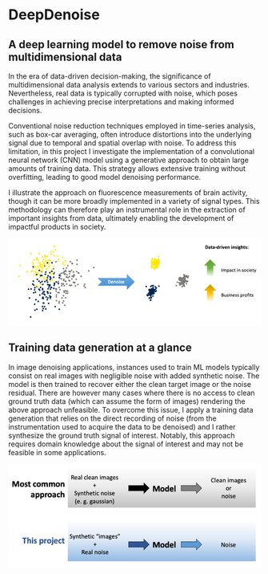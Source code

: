 # DeepDenoise
## A deep learning model to remove noise from multidimensional data

In the era of data-driven decision-making, the significance of multidimensional data analysis extends to various sectors and industries. Nevertheless, real data is typically corrupted with noise, which poses challenges in achieving precise interpretations and making informed decisions.

Conventional noise reduction techniques employed in time-series analysis, such as box-car averaging, often introduce distortions into the underlying signal due to temporal and spatial overlap with noise. To address this limitation, in this project I investigate the implementation of a convolutional neural network (CNN) model using a generative approach to obtain large amounts of training data. This strategy allows extensive training without overfitting, leading to good model denoising performance.

I illustrate the approach on fluorescence measurements of brain activity, though it can be more broadly implemented in a variety of signal types. This methodology can therefore play an instrumental role in the extraction of important insights from data, ultimately enabling the development of impactful products in society.

![The power of denoising](Denoising_cartoon.png)

## Training data generation at a glance

In image denoising applications, instances used to train ML models typically consist on real images with negligible noise with added synthetic noise. The model is then trained to recover either the clean target image or the noise residual. There are however many cases where there is no access to clean ground truth data (which can assume the form of images) rendering the above approach unfeasible. To overcome this issue, I apply a training data generation that relies on the direct recording of noise (from the instrumentation used to acquire the data to be denoised) and I rather synthesize the ground truth signal of interest. Notably, this approach requires domain knowledge about the signal of interest and may not be feasible in some applications.

![Training set generation](Data_generation.png)

